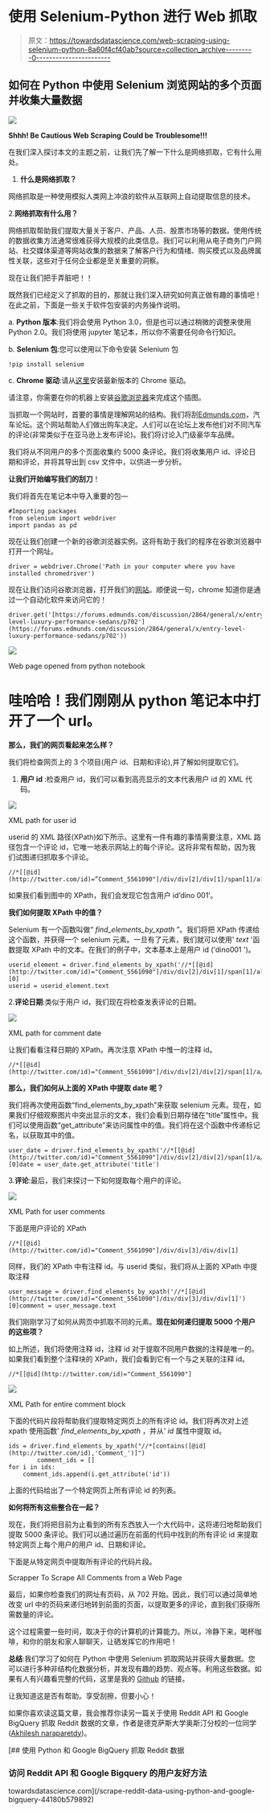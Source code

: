 # 使用 Selenium-Python 进行 Web 抓取

> 原文：<https://towardsdatascience.com/web-scraping-using-selenium-python-8a60f4cf40ab?source=collection_archive---------0----------------------->

## 如何在 Python 中使用 Selenium 浏览网站的多个页面并收集大量数据

![](img/579da1e5b8b90be8b325062d42205f00.png)

**Shhh! Be Cautious Web Scraping Could be Troublesome!!!**

在我们深入探讨本文的主题之前，让我们先了解一下什么是网络抓取，它有什么用处。

1.  **什么是网络抓取？**

网络抓取是一种使用模拟人类网上冲浪的软件从互联网上自动提取信息的技术。

2.**网络抓取有什么用？**

网络抓取帮助我们提取大量关于客户、产品、人员、股票市场等的数据。使用传统的数据收集方法通常很难获得大规模的此类信息。我们可以利用从电子商务门户网站、社交媒体渠道等网站收集的数据来了解客户行为和情绪、购买模式以及品牌属性关联，这些对于任何企业都是至关重要的洞察。

现在让我们把手弄脏吧！！

既然我们已经定义了抓取的目的，那就让我们深入研究如何真正做有趣的事情吧！在此之前，下面是一些关于软件包安装的内务操作说明。

a. **Python 版本**:我们将会使用 Python 3.0，但是也可以通过稍微的调整来使用 Python 2.0。我们将使用 jupyter 笔记本，所以你不需要任何命令行知识。

b. **Selenium 包**:您可以使用以下命令安装 Selenium 包

```
!pip install selenium
```

c. **Chrome 驱动**:请从[这里](https://chromedriver.storage.googleapis.com/index.html?path=2.42/)安装最新版本的 Chrome 驱动。

请注意，你需要在你的机器上安装[谷歌浏览器](https://support.google.com/chrome/answer/95346?co=GENIE.Platform%3DDesktop&hl=en)来完成这个插图。

当抓取一个网站时，首要的事情是理解网站的结构。我们将刮[Edmunds.com](https://www.edmunds.com/)，汽车论坛。这个网站帮助人们做出购车决定。人们可以在论坛上发布他们对不同汽车的评论(非常类似于在亚马逊上发布评论)。我们将讨论入门级豪华车品牌。

我们将从不同用户的多个页面收集约 5000 条评论。我们将收集用户 id、评论日期和评论，并将其导出到 csv 文件中，以供进一步分析。

**让我们开始编写我们的刮刀**！

我们将首先在笔记本中导入重要的包—

```
#Importing packages
from selenium import webdriver
import pandas as pd
```

现在让我们创建一个新的谷歌浏览器实例。这将有助于我们的程序在谷歌浏览器中打开一个网址。

```
driver = webdriver.Chrome('Path in your computer where you have installed chromedriver')
```

现在让我们访问谷歌浏览器，打开我们的[网站](https://forums.edmunds.com/discussion/2864/general/x/entry-level-luxury-performance-sedans/p702)。顺便说一句，chrome 知道你是通过一个自动化软件来访问它的！

```
driver.get('[https://forums.edmunds.com/discussion/2864/general/x/entry-level-luxury-performance-sedans/p702'](https://forums.edmunds.com/discussion/2864/general/x/entry-level-luxury-performance-sedans/p702'))
```

![](img/2b81f9d6d1117bb35bf74a4b6bbd2112.png)

Web page opened from python notebook

# 哇哈哈！我们刚刚从 python 笔记本中打开了一个 url。

**那么，我们的网页看起来怎么样？**

我们将检查网页上的 3 个项目(用户 id、日期和评论),并了解如何提取它们。

1.  **用户 id** :检查用户 id，我们可以看到高亮显示的文本代表用户 id 的 XML 代码。

![](img/85c580c1e1fd79a28257eea4ed69aa52.png)

XML path for user id

userid 的 XML 路径(XPath)如下所示。这里有一件有趣的事情需要注意，XML 路径包含一个评论 id，它唯一地表示网站上的每个评论。这将非常有帮助，因为我们试图递归抓取多个评论。

```
//*[[@id](http://twitter.com/id)=”Comment_5561090"]/div/div[2]/div[1]/span[1]/a[2]
```

如果我们看到图中的 XPath，我们会发现它包含用户 id‘dino 001’。

**我们如何提取 XPath 中的值？**

Selenium 有一个函数叫做“ *find_elements_by_xpath* ”。我们将把 XPath 传递给这个函数，并获得一个 selenium 元素。一旦有了元素，我们就可以使用' *text* '函数提取 XPath 中的文本。在我们的例子中，文本基本上是用户 id ('dino001 ')。

```
userid_element = driver.find_elements_by_xpath('//*[[@id](http://twitter.com/id)="Comment_5561090"]/div/div[2]/div[1]/span[1]/a[2]')[0]
userid = userid_element.text
```

2.**评论日期**:类似于用户 id，我们现在将检查发表评论的日期。

![](img/89ca7fe501c1eb1b7571eeba734bd2af.png)

XML path for comment date

让我们看看注释日期的 XPath。再次注意 XPath 中惟一的注释 id。

```
//*[[@id](http://twitter.com/id)="Comment_5561090"]/div/div[2]/div[2]/span[1]/a/time
```

**那么，我们如何从上面的 XPath 中提取 date 呢？**

我们将再次使用函数“find_elements_by_xpath”来获取 selenium 元素。现在，如果我们仔细观察图片中突出显示的文本，我们会看到日期存储在“title”属性中。我们可以使用函数“get_attribute”来访问属性中的值。我们将在这个函数中传递标记名，以获取其中的值。

```
user_date = driver.find_elements_by_xpath('//*[[@id](http://twitter.com/id)="Comment_5561090"]/div/div[2]/div[2]/span[1]/a/time')[0]date = user_date.get_attribute('title')
```

3.**评论**:最后，我们来探讨一下如何提取每个用户的评论。

![](img/14acc24bfc29874e11e35ccbda9f6f8b.png)

XML Path for user comments

下面是用户评论的 XPath

```
//*[[@id](http://twitter.com/id)="Comment_5561090"]/div/div[3]/div/div[1]
```

同样，我们的 XPath 中有注释 id。与 userid 类似，我们将从上面的 XPath 中提取注释

```
user_message = driver.find_elements_by_xpath('//*[[@id](http://twitter.com/id)="Comment_5561090"]/div/div[3]/div/div[1]')[0]comment = user_message.text
```

我们刚刚学习了如何从网页中抓取不同的元素。**现在如何递归提取 5000 个用户的这些项？**

如上所述，我们将使用注释 id，注释 id 对于提取不同用户数据的注释是唯一的。如果我们看到整个注释块的 XPath，我们会看到它有一个与之关联的注释 id。

```
//*[[@id](http://twitter.com/id)="Comment_5561090"]
```

![](img/3edbd478d4945a8c673bc78e49b47d14.png)

XML Path for entire comment block

下面的代码片段将帮助我们提取特定网页上的所有评论 id。我们将再次对上述 xpath 使用函数' *find_elements_by_xpath* ，并从' *id* 属性中提取 id。

```
ids = driver.find_elements_by_xpath("//*[contains([@id](http://twitter.com/id),'Comment_')]")
        comment_ids = []
for i in ids:
    comment_ids.append(i.get_attribute('id'))
```

上面的代码给出了一个特定网页上所有评论 id 的列表。

**如何将所有这些整合在一起？**

现在，我们将把目前为止看到的所有东西放入一个大代码中，这将递归地帮助我们提取 5000 条评论。我们可以通过遍历在前面的代码中找到的所有评论 id 来提取特定网页上每个用户的用户 id、日期和评论。

下面是从特定网页中提取所有评论的代码片段。

Scrapper To Scrape All Comments from a Web Page

最后，如果你检查我们的网址有页码，从 702 开始。因此，我们可以通过简单地改变 url 中的页码来递归地转到前面的页面，以提取更多的评论，直到我们获得所需数量的评论。

这个过程需要一些时间，取决于你的计算机的计算能力。所以，冷静下来，喝杯咖啡，和你的朋友和家人聊聊天，让硒发挥它的作用吧！

**总结**:我们学习了如何在 Python 中使用 Selenium 抓取网站并获得大量数据。您可以进行多种非结构化数据分析，并发现有趣的趋势、观点等。利用这些数据。如果有人有兴趣看完整的代码，这里是我的 [Github](https://github.com/bandiatindra/Edmunds_WebScraping/blob/master/Web_Scraping_Unstructured_Data_Analysis.ipynb) 的链接。

让我知道这是否有帮助。享受刮擦，但要小心！

如果你喜欢读这篇文章，我会推荐你读另一篇关于使用 Reddit API 和 Google BigQuery 抓取 Reddit 数据的文章，作者是德克萨斯大学奥斯汀分校的一位同学([Akhilesh naraparetdy](https://towardsdatascience.com/@akhilesh.narapareddy))。

[](/scrape-reddit-data-using-python-and-google-bigquery-44180b579892) [## 使用 Python 和 Google BigQuery 抓取 Reddit 数据

### 访问 Reddit API 和 Google Bigquery 的用户友好方法

towardsdatascience.com](/scrape-reddit-data-using-python-and-google-bigquery-44180b579892)